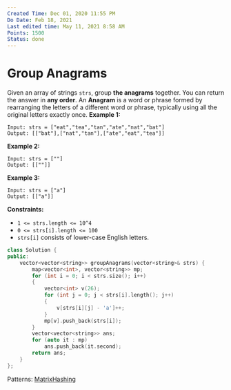 ```yaml
---
Created Time: Dec 01, 2020 11:55 PM
Do Date: Feb 18, 2021
Last edited time: May 11, 2021 8:58 AM
Points: 1500
Status: done
---
```


# Group Anagrams

Given an array of strings `strs`, group **the anagrams** together. You can return the answer in **any order**.
An **Anagram** is a word or phrase formed by rearranging the letters of a different word or phrase, typically using all the original letters exactly once.
**Example 1:**
```
Input: strs = ["eat","tea","tan","ate","nat","bat"]
Output: [["bat"],["nat","tan"],["ate","eat","tea"]]
```
**Example 2:**
```
Input: strs = [""]
Output: [[""]]
```
**Example 3:**
```
Input: strs = ["a"]
Output: [["a"]]
```
**Constraints:**
- `1 <= strs.length <= 10^4`
- `0 <= strs[i].length <= 100`
- `strs[i]` consists of lower-case English letters.
```cpp
class Solution {
public:
    vector<vector<string>> groupAnagrams(vector<string>& strs) {
        map<vector<int>, vector<string>> mp;
        for (int i = 0; i < strs.size(); i++)
        {
            vector<int> v(26);
            for (int j = 0; j < strs[i].length(); j++)
            {
                v[strs[i][j] - 'a']++;
            }
            mp[v].push_back(strs[i]);
        }
        vector<vector<string>> ans;
        for (auto it : mp)
            ans.push_back(it.second);
        return ans;
    }
};
```
Patterns: [Matrix](Matrix.md)[Hashing](Hashing.md)